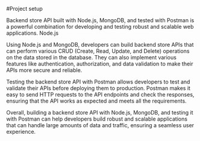 #Project setup

Backend store API built with Node.js, MongoDB, and tested with Postman is a powerful combination for developing and testing robust and scalable web applications. Node.js 

Using Node.js and MongoDB, developers can build backend store APIs that can perform various CRUD (Create, Read, Update, and Delete) operations on the data stored in the database. They can also implement various features like authentication, authorization, and data validation to make their APIs more secure and reliable.

Testing the backend store API with Postman allows developers to test and validate their APIs before deploying them to production. Postman makes it easy to send HTTP requests to the API endpoints and check the responses, ensuring that the API works as expected and meets all the requirements.

Overall, building a backend store API with Node.js, MongoDB, and testing it with Postman can help developers build robust and scalable applications that can handle large amounts of data and traffic, ensuring a seamless user experience.
